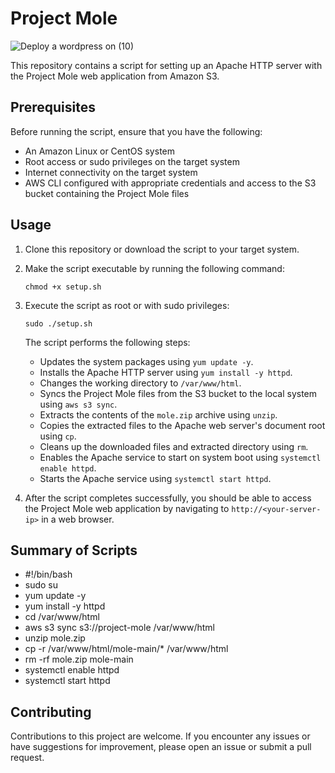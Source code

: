 # Project Mole

![Deploy a wordpress on (10)](https://github.com/e-miguel/Mole-Project-S3/assets/134418850/60935eda-1ce4-4068-bacd-f133d8a69d5e)

This repository contains a script for setting up an Apache HTTP server with the Project Mole web application from Amazon S3.

## Prerequisites

Before running the script, ensure that you have the following:

- An Amazon Linux or CentOS system
- Root access or sudo privileges on the target system
- Internet connectivity on the target system
- AWS CLI configured with appropriate credentials and access to the S3 bucket containing the Project Mole files

## Usage

1. Clone this repository or download the script to your target system.
2. Make the script executable by running the following command:

   ```shell
   chmod +x setup.sh
   ```

3. Execute the script as root or with sudo privileges:

   ```shell
   sudo ./setup.sh
   ```

   The script performs the following steps:

   - Updates the system packages using `yum update -y`.
   - Installs the Apache HTTP server using `yum install -y httpd`.
   - Changes the working directory to `/var/www/html`.
   - Syncs the Project Mole files from the S3 bucket to the local system using `aws s3 sync`.
   - Extracts the contents of the `mole.zip` archive using `unzip`.
   - Copies the extracted files to the Apache web server's document root using `cp`.
   - Cleans up the downloaded files and extracted directory using `rm`.
   - Enables the Apache service to start on system boot using `systemctl enable httpd`.
   - Starts the Apache service using `systemctl start httpd`.

4. After the script completes successfully, you should be able to access the Project Mole web application by navigating to `http://<your-server-ip>` in a web browser.

## Summary of Scripts

- #!/bin/bash
- sudo su
- yum update -y
- yum install -y httpd
- cd /var/www/html
- aws s3 sync s3://project-mole /var/www/html
- unzip mole.zip
- cp -r /var/www/html/mole-main/* /var/www/html
- rm -rf mole.zip mole-main
- systemctl enable httpd 
- systemctl start httpd

## Contributing

Contributions to this project are welcome. If you encounter any issues or have suggestions for improvement, please open an issue or submit a pull request.
